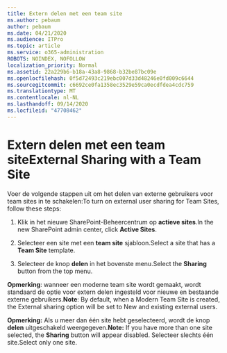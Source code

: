 ```yaml
---
title: Extern delen met een team site
ms.author: pebaum
author: pebaum
ms.date: 04/21/2020
ms.audience: ITPro
ms.topic: article
ms.service: o365-administration
ROBOTS: NOINDEX, NOFOLLOW
localization_priority: Normal
ms.assetid: 22a229b6-b18a-43a8-9868-b32be87bc09e
ms.openlocfilehash: 0f5d72493c219ebc007d33d48246e0fd009c6644
ms.sourcegitcommit: c6692ce0fa1358ec3529e59ca0ecdfdea4cdc759
ms.translationtype: MT
ms.contentlocale: nl-NL
ms.lasthandoff: 09/14/2020
ms.locfileid: "47708462"
---
```

# <a name="external-sharing-with-a-team-site"></a><span data-ttu-id="30679-102">Extern delen met een team site</span><span class="sxs-lookup"><span data-stu-id="30679-102">External Sharing with a Team Site</span></span>

<span data-ttu-id="30679-103">Voer de volgende stappen uit om het delen van externe gebruikers voor team sites in te schakelen:</span><span class="sxs-lookup"><span data-stu-id="30679-103">To turn on external user sharing for Team Sites, follow these steps:</span></span> 
  
1. <span data-ttu-id="30679-104">Klik in het nieuwe SharePoint-Beheercentrum op **actieve sites**.</span><span class="sxs-lookup"><span data-stu-id="30679-104">In the new SharePoint admin center, click **Active Sites**.</span></span>
  
2. <span data-ttu-id="30679-105">Selecteer een site met een **team site** sjabloon.</span><span class="sxs-lookup"><span data-stu-id="30679-105">Select a site that has a **Team Site** template.</span></span> 
  
3. <span data-ttu-id="30679-106">Selecteer de knop **delen** in het bovenste menu.</span><span class="sxs-lookup"><span data-stu-id="30679-106">Select the **Sharing** button from the top menu.</span></span> 
  
 <span data-ttu-id="30679-107">**Opmerking**: wanneer een moderne team site wordt gemaakt, wordt standaard de optie voor extern delen ingesteld voor nieuwe en bestaande externe gebruikers.</span><span class="sxs-lookup"><span data-stu-id="30679-107">**Note**: By default, when a Modern Team Site is created, the External sharing option will be set to New and existing external users.</span></span> 
  
 <span data-ttu-id="30679-108">**Opmerking:** Als u meer dan één site hebt geselecteerd, wordt de knop **delen** uitgeschakeld weergegeven.</span><span class="sxs-lookup"><span data-stu-id="30679-108">**Note:** If you have more than one site selected, the **Sharing** button will appear disabled.</span></span> <span data-ttu-id="30679-109">Selecteer slechts één site.</span><span class="sxs-lookup"><span data-stu-id="30679-109">Select only one site.</span></span> 
  

